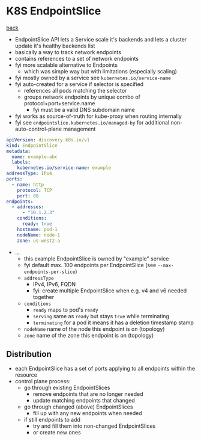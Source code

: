 # K8S EndpointSlice

[back](README#entities)

- EndpointSlice API lets a Service scale it's backends and lets a cluster update it's healthy backends list
- basically a way to track network endpoints
- contains references to a set of network endpoints
- fyi more scalable alternative to Endpoints
  - which was simple way but with limitations (especially scaling)
- fyi mostly owned by a service see `kubernetes.io/service-name`
- fyi auto-created for a service if selector is specified
  - references all pods matching the selector
  - groups network endpoints by unique combo of protocol+port+service.name
    - fyi must be a valid DNS subdomain name
- fyi works as source-of-truth for kube-proxy when routing internally
- fyi see `endpointslice.kubernetes.io/managed-by` for additional non-auto-control-plane management

```yaml
apiVersion: discovery.k8s.io/v1
kind: EndpointSlice
metadata:
  name: example-abc
  labels:
    kubernetes.io/service-name: example
addressType: IPv4
ports:
  - name: http
    protocol: TCP
    port: 80
endpoints:
  - addresses:
      - "10.1.2.3"
    conditions:
      ready: true
    hostname: pod-1
    nodeName: node-1
    zone: us-west2-a
```

- ...
  - this example EndpointSlice is owned by "example" service
  - fyi default max. 100 endpoints per EndpointSlice (see `--max-endpoints-per-slice`)
  - `addressType`
    - IPv4, IPv6, FQDN
    - fyi: create multiple EndpointSlice when e.g. v4 and v6 needed together
  - `conditions`
    - `ready` maps to pod's `ready`
    - `serving` same as `ready` but stays `true` while terminating
    - `terminating` for a pod it means it has a deletion timestamp stamp
  - `nodeName` name of the node this endpoint is on (topology)
  - `zone` name of the zone this endpoint is on (topology)

## Distribution

- each EndpointSlice has a set of ports applying to all endpoints within the resource
- control plane process:
  - go through existing EndpointSlices
    - remove endpoints that are no longer needed
    - update matching endpoints that changed
  - go through changed (above) EndpointSlices
    - fill up with any new endpoints when needed
  - if still endpoints to add
    - try and fill them into non-changed EndpointSlices
    - or create new ones
